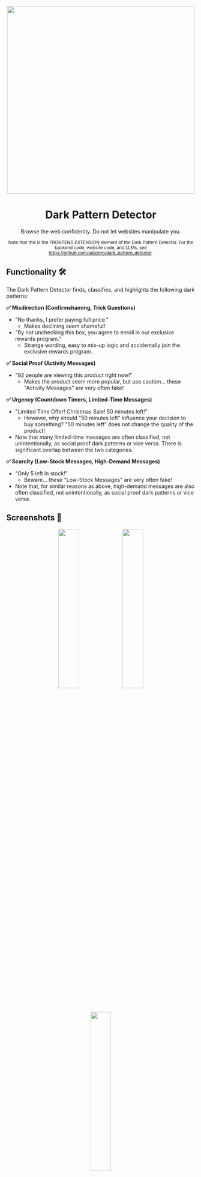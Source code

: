 <div align="center">
  <img src="https://github.com/user-attachments/assets/4a5bfcf0-9df8-46e0-b52d-4aa559bb48cd" alt="" width="500"></img>
  <h1>Dark Pattern Detector</h1>
  <p>Browse the web confidently. Do not let websites manipulate you.</p>
  <sub>Note that this is the FRONTEND EXTENSION element of the Dark Pattern Detector. For the backend code, website code, and LLMs, see <a href="https://github.com/adazing/dark_pattern_detector">https://github.com/adazing/dark_pattern_detector</a>.</sub>
</div>

<h2>Functionality 🛠️</h2>

The Dark Pattern Detector finds, classifies, and highlights the following dark patterns:

<b>✅ Misdirection (Confirmshaming, Trick Questions)</b>
<ul>
    <li>
      "No thanks, I prefer paying full price."
      <ul>
        <li>
          Makes declining seem shameful!
        </li>
      </ul>
    </li>
    <li>
      "By not unchecking this box, you agree to enroll in our exclusive rewards program."
      <ul>
        <li>
          Strange wording, easy to mix-up logic and accidentally join the exclusive rewards program.
        </li>
      </ul>
    </li>
</ul>

<b>✅ Social Proof (Activity Messages)</b>
<ul>
    <li>
      "92 people are viewing this product right now!"
      <ul>
        <li>
          Makes the product seem more popular, but use caution... these "Activity Messages" are very often fake!
        </li>
      </ul>
    </li>
</ul>

<b>✅ Urgency (Countdown Timers, Limited-Time Messages)</b>
<ul>
    <li>
      "Limited Time Offer! Christmas Sale! 50 minutes left!"
      <ul>
        <li>
          However, why should "50 minutes left" influence your decision to buy something? "50 minutes left" does not change the quality of the product!
        </li>
      </ul>
    </li>
    <li>Note that many limited-time messages are often classified, not unintentionally, as social proof dark patterns or vice versa. There is significant overlap between the two categories.</li>
</ul>

<b>✅ Scarcity (Low-Stock Messages, High-Demand Messages)</b>
<ul>
    <li>
      "Only 5 left in stock!"
      <ul>
        <li>
          Beware... these "Low-Stock Messages" are very often fake!
        </li>
      </ul>
    </li>
    <li>Note that, for similar reasons as above, high-demand messages are also often classified, not unintentionally, as social proof dark patterns or vice versa.</li>
</ul>

<h2>Screenshots 📸</h2>

<div align="center">
  <img src="https://github.com/user-attachments/assets/6f5bb1ec-c16a-4ac8-a632-b7a0f347f1ac" alt="" width="33%"></img>
  <img src="https://github.com/user-attachments/assets/8b559248-7d23-4b04-b937-df09f752dc4e" alt="" width="33%"></img>
  <img src="https://github.com/user-attachments/assets/8b7e2a4f-2ede-4513-ae91-e580705799d4" alt="" width="33%"></img>
</div>

<h2>Installation 🔽</h2>

<h3>Option 1: Auto-magic</h3>

We are on the Chrome Web Store! See <a href="https://chromewebstore.google.com/detail/dark-pattern-detector/hflbnjnhcpbgljocmpfgpfgjgmjpjdhj">here</a>!

<h3>Option 2: Maunal</h3>

Estimated Time to Complete: 3 minutes 🕒.

Download one of the compressed files from the latest release (see <a href="https://github.com/natnuo/dark-pattern-detector-extension/releases/">our releases</a>). We recommend you download the latest version because older versions may be incompatible with the backend server. Save the downloaded file to a location you will not accidentally delete (as doing so would break the extension).

Next, extract the compressed file. Save the location of the resulting folder.

In your Chromium browser, find the extension management page. The images below represent the location of the page in two Chromium browsers (Google Chrome and Brave). Other Chromium browsers should be similar. A Chromium browser is REQUIRED for this extension (nearly all mainstream, non-Firefox browsers are compatible).

<img src="https://github.com/user-attachments/assets/b1b1a194-c5a0-43e3-9d2f-8dbf57781982" alt="" width="58%"></img>
<img src="https://github.com/user-attachments/assets/16a062b2-fda4-42a7-b025-c71fd4d06c26" alt="" width="37%"></img>

Picture 1, <b>Google Chrome:</b> Triple dots → Extensions → Manage Extensions

Picture 2, <b>Brave:</b> Hamburger → Extensions

Within the extension manager, enable "Developer mode".

<img src="https://github.com/user-attachments/assets/e6509372-5bb0-4a8b-8d0b-61eb32512c91" alt="" width="60%"></img>
<img src="https://github.com/user-attachments/assets/6d32ff4d-fd40-45b7-b94c-360ac6be8480" alt="" width="37%"></img>

Select "Load unpacked", and when prompted, select the folder that was result of our extraction earlier.

<img src="https://github.com/user-attachments/assets/86e43e66-aebf-4cc4-a5d8-8860bae38efa" alt="" width="37%"></img>
<img src="https://github.com/user-attachments/assets/6b967228-1641-4f60-9fc9-995f952472c5" alt="" width="60%"></img>

Yay! The extension is now active. You can view what each dark-pattern highlight color represents by clicking on the extension (click on the name of the extension, found in the locations shown in the below images).

<img src="https://github.com/user-attachments/assets/761f9fa2-a89e-4c63-a2df-d82267f64216" alt="" width="43%"></img>
<img src="https://github.com/user-attachments/assets/ce3d1e97-d3e3-462c-8e38-5e3268f1c2ff" alt="" width="51%"></img>

Now, each time you visit a page, any dark patterns found should be highlighted and flashing in ~7-20 seconds (the purpose of the 7+ second delay is to reduce the load on our servers, which are costly).

Think smart, and stay safe! 🫡

<br/>

<i>Sincerely,</i>

<b>The Dark Pattern Detector Team</b> (Nathan, Ada, Sophia, Rachel) 💙

<br/>

<div align="center">
  <img src="https://github.com/user-attachments/assets/325361ce-6895-4466-8f40-14d07adc96e5" alt="" width="888"></img>
</div>
